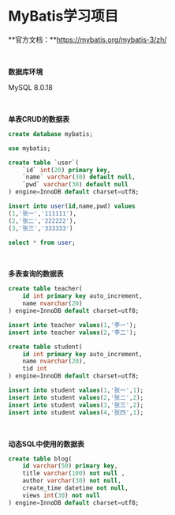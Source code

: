 # MyBatis学习项目
**官方文档：**https://mybatis.org/mybatis-3/zh/

<br>

**数据库环境**

MySQL 8.0.18

<br>

**单表CRUD的数据表**

```sql
create database mybatis;

use mybatis;

create table `user`(
	`id` int(20) primary key,
    `name` varchar(30) default null,
    `pwd` varchar(30) default null
) engine=InnoDB default charset=utf8;

insert into user(id,name,pwd) values
(1,'张一','111111'),
(2,'张二','222222'),
(3,'张三','333333')

select * from user;
```

<br>

**多表查询的数据表**

```sql
create table teacher(
	id int primary key auto_increment,
    name nvarchar(20)
) engine=InnoDB default charset=utf8;

insert into teacher values(1,'李一');
insert into teacher values(2,'李二');

create table student(
	id int primary key auto_increment,
    name nvarchar(20),
    tid int
) engine=InnoDB default charset=utf8;

insert into student values(1,'张一',1);
insert into student values(2,'张二',2);
insert into student values(3,'张三',2);
insert into student values(4,'张四',1);
```

<br>

**动态SQL中使用的数据表**

```sql
create table blog(
	id varchar(50) primary key,
	title varchar(100) not null ,
	author varchar(30) not null,
	create_time datetime not null,
	views int(30) not null
) engine=InnoDB default charset=utf8;
```

<br>